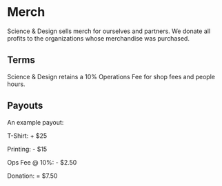# Merch

Science & Design sells merch for ourselves and partners. We donate all profits to the organizations whose merchandise was purchased.

## Terms

Science & Design retains a 10% Operations Fee for shop fees and people hours.

## Payouts

An example payout:

T-Shirt: + $25

Printing: - $15

Ops Fee @ 10%: - $2.50

Donation: = $7.50
